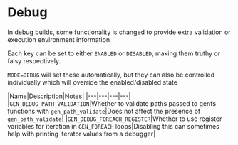 # Debug

In debug builds, some functionality is changed to provide extra validation or execution environment information

Each key can be set to either `ENABLED` or `DISABLED`, making them truthy or falsy respectively.

`MODE=DEBUG` will set these automatically, but they can also be controlled individually which will override the enabled/disabled state

|Name|Description|Notes|
|---|---|---|---|
|`GEN_DEBUG_PATH_VALIDATION`|Whether to validate paths passed to genfs functions with `gen_path_validate`|Does not affect the presence of `gen_path_validate`|
|`GEN_DEBUG_FOREACH_REGISTER`|Whether to use register variables for iteration in `GEN_FOREACH` loops|Disabling this can sometimes help with printing iterator values from a debugger|
